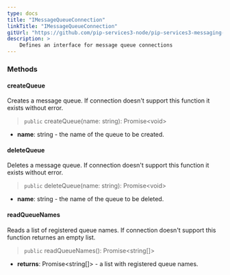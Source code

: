 ```yaml
---
type: docs
title: "IMessageQueueConnection"
linkTitle: "IMessageQueueConnection"
gitUrl: "https://github.com/pip-services3-node/pip-services3-messaging-node"
description: >
    Defines an interface for message queue connections
---
```


### Methods

#### createQueue
Creates a message queue.
If connection doesn't support this function it exists without error.

> `public` createQueue(name: string): Promise\<void\>

- **name**: string - the name of the queue to be created.

#### deleteQueue
Deletes a message queue.
If connection doesn't support this function it exists without error.

> `public` deleteQueue(name: string): Promise\<void\>

- **name**: string - the name of the queue to be deleted.

#### readQueueNames
Reads a list of registered queue names. If connection doesn't support this function returnes an empty list.

> `public` readQueueNames(): Promise<string[]>

- **returns**: Promise<string[]> - a list with registered queue names.

